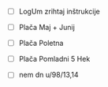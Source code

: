 - [ ] LogUm zrihtaj inštrukcije
- [ ] Plača Maj + Junij
- [ ] Plača Poletna
- [ ] Plača Pomladni 5 Hek
- [ ] nem dn u/98/13,14

